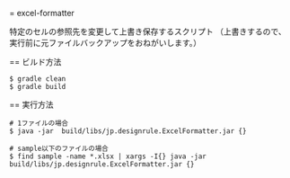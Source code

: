 = excel-formatter

特定のセルの参照先を変更して上書き保存するスクリプト
（上書きするので、実行前に元ファイルバックアップをおねがいします。）

== ビルド方法

```
$ gradle clean
$ gradle build
```

== 実行方法

```
# 1ファイルの場合
$ java -jar  build/libs/jp.designrule.ExcelFormatter.jar {}

# sample以下のファイルの場合
$ find sample -name *.xlsx | xargs -I{} java -jar  build/libs/jp.designrule.ExcelFormatter.jar {}
```
